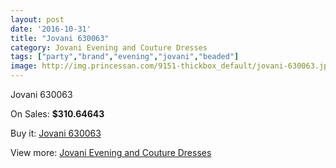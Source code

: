```yaml
---
layout: post
date: '2016-10-31'
title: "Jovani 630063"
category: Jovani Evening and Couture Dresses
tags: ["party","brand","evening","jovani","beaded"]
image: http://img.princessan.com/9151-thickbox_default/jovani-630063.jpg
---
```

Jovani 630063

On Sales: **$310.64643**
<a href="https://www.princessan.com/en/jovani-evening-and-couture-dresses/4015-jovani-630063.html"><amp-img layout="responsive" width="600" height="600" src="//img.princessan.com/9151-thickbox_default/jovani-630063.jpg" alt="Jovani 630063 0" /></a>

Buy it: [Jovani 630063](https://www.princessan.com/en/jovani-evening-and-couture-dresses/4015-jovani-630063.html "Jovani 630063")

View more: [Jovani Evening and Couture Dresses](https://www.princessan.com/en/27-jovani-evening-and-couture-dresses "Jovani Evening and Couture Dresses")